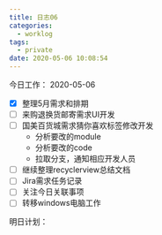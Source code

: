 ```yaml
---
title: 日志06
categories:
  - worklog
tags:
  - private
date: 2020-05-06 10:08:54
---
```

今日工作：
2020-05-06
<!--more-->
- [x] 整理5月需求和排期
- [ ] 来购退换货邮寄需求UI开发
- [ ] 国美百货城需求猜你喜欢标签修改开发
    - 分析要改的module
    - 分析要改的code
    - 拉取分支，通知相应开发人员
- [ ] 继续整理recyclerview总结文档
- [ ] Jira需求任务记录
- [ ] 关注今日关联事项
- [ ] 转移windows电脑工作

明日计划：